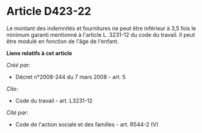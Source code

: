 # Article D423-22

Le montant des indemnités et fournitures ne peut être inférieur à 3,5 fois le minimum garanti mentionné à l'article L.
3231-12 du code du travail. Il peut être modulé en fonction de l'âge de l'enfant.

**Liens relatifs à cet article**

_Créé par_:

  - Décret n°2008-244 du 7 mars 2008 - art. 5

_Cite_:

  - Code du travail - art. L3231-12

_Cité par_:

  - Code de l'action sociale et des familles - art. R544-2 (V)

